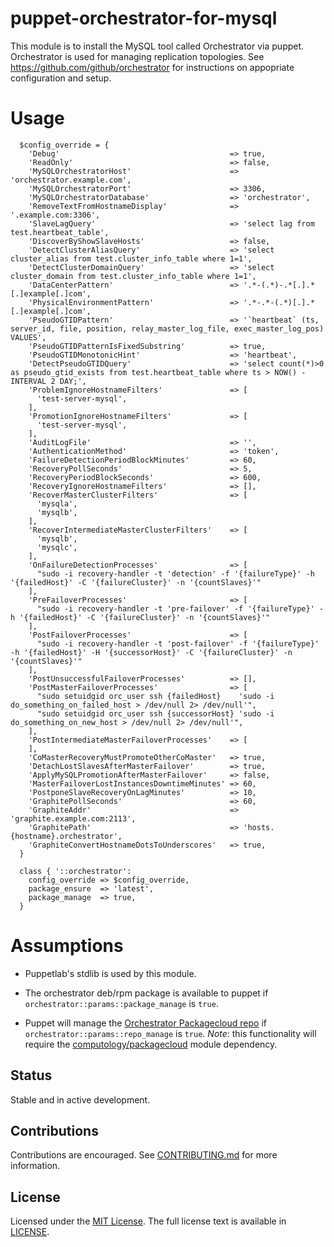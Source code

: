 # puppet-orchestrator-for-mysql

This module is to install the MySQL tool called Orchestrator via puppet. Orchestrator is used for managing replication topologies. See https://github.com/github/orchestrator for instructions on appopriate configuration and setup.

# Usage

```
  $config_override = {
    'Debug'                                      => true,
    'ReadOnly'                                   => false,
    'MySQLOrchestratorHost'                      => 'orchestrator.example.com',
    'MySQLOrchestratorPort'                      => 3306,
    'MySQLOrchestratorDatabase'                  => 'orchestrator',
    'RemoveTextFromHostnameDisplay'              => '.example.com:3306',
    'SlaveLagQuery'                              => 'select lag from test.heartbeat_table',
    'DiscoverByShowSlaveHosts'                   => false,
    'DetectClusterAliasQuery'                    => 'select cluster_alias from test.cluster_info_table where 1=1',
    'DetectClusterDomainQuery'                   => 'select cluster_domain from test.cluster_info_table where 1=1',
    'DataCenterPattern'                          => '.*-(.*)-.*[.].*[.]example[.]com',
    'PhysicalEnvironmentPattern'                 => '.*-.*-(.*)[.].*[.]example[.]com',
    'PseudoGTIDPattern'                          => '`heartbeat` (ts, server_id, file, position, relay_master_log_file, exec_master_log_pos) VALUES',
    'PseudoGTIDPatternIsFixedSubstring'          => true,
    'PseudoGTIDMonotonicHint'                    => 'heartbeat',
    'DetectPseudoGTIDQuery'                      => 'select count(*)>0 as pseudo_gtid_exists from test.heartbeat_table where ts > NOW() - INTERVAL 2 DAY;',
    'ProblemIgnoreHostnameFilters'               => [
      'test-server-mysql',
    ],
    'PromotionIgnoreHostnameFilters'             => [
      'test-server-mysql',
    ],
    'AuditLogFile'                               => '',
    'AuthenticationMethod'                       => 'token',
    'FailureDetectionPeriodBlockMinutes'         => 60,
    'RecoveryPollSeconds'                        => 5,
    'RecoveryPeriodBlockSeconds'                 => 600,
    'RecoveryIgnoreHostnameFilters'              => [],
    'RecoverMasterClusterFilters'                => [
      'mysqla',
      'mysqlb',
    ],
    'RecoverIntermediateMasterClusterFilters'    => [
      'mysqlb',
      'mysqlc',
    ],
    'OnFailureDetectionProcesses'                => [
      "sudo -i recovery-handler -t 'detection' -f '{failureType}' -h '{failedHost}' -C '{failureCluster}' -n '{countSlaves}'"
    ],
    'PreFailoverProcesses'                       => [
      "sudo -i recovery-handler -t 'pre-failover' -f '{failureType}' -h '{failedHost}' -C '{failureCluster}' -n '{countSlaves}'"
    ],
    'PostFailoverProcesses'                      => [
      "sudo -i recovery-handler -t 'post-failover' -f '{failureType}' -h '{failedHost}' -H '{successorHost}' -C '{failureCluster}' -n '{countSlaves}'"
    ],
    'PostUnsuccessfulFailoverProcesses'          => [],
    'PostMasterFailoverProcesses'                => [
      "sudo setuidgid orc_user ssh {failedHost}    'sudo -i do_something_on_failed_host > /dev/null 2> /dev/null'",
      "sudo setuidgid orc_user ssh {successorHost} 'sudo -i do_something_on_new_host > /dev/null 2> /dev/null'",
    ],
    'PostIntermediateMasterFailoverProcesses'    => [
    ],
    'CoMasterRecoveryMustPromoteOtherCoMaster'   => true,
    'DetachLostSlavesAfterMasterFailover'        => true,
    'ApplyMySQLPromotionAfterMasterFailover'     => false,
    'MasterFailoverLostInstancesDowntimeMinutes' => 60,
    'PostponeSlaveRecoveryOnLagMinutes'          => 10,
    'GraphitePollSeconds'                        => 60,
    'GraphiteAddr'                               => 'graphite.example.com:2113',
    'GraphitePath'                               => 'hosts.{hostname}.orchestrator',
    'GraphiteConvertHostnameDotsToUnderscores'   => true,
  }

  class { '::orchestrator':
    config_override => $config_override,
    package_ensure  => 'latest',
    package_manage  => true,
  }
```
# Assumptions

* Puppetlab's stdlib is used by this module.

* The orchestrator deb/rpm package is available to puppet if `orchestrator::params::package_manage` is `true`.

* Puppet will manage the [Orchestrator Packagecloud repo](https://packagecloud.io/github/orchestrator) if `orchestrator::params::repo_manage` is `true`. *Note*: this functionality will require the [computology/packagecloud]( https://forge.puppet.com/computology/packagecloud) module dependency.

## Status
Stable and in active development.

## Contributions
Contributions are encouraged. See [CONTRIBUTING.md](https://github.com/github/puppet-orchestrator-for-mysql/blob/master/CONTRIBUTING.md) for more information.

## License
Licensed under the [MIT License](http://en.wikipedia.org/wiki/MIT_License).
The full license text is available in [LICENSE](https://github.com/github/puppet-orchestrator-for-mysql/blob/master/LICENSE).
